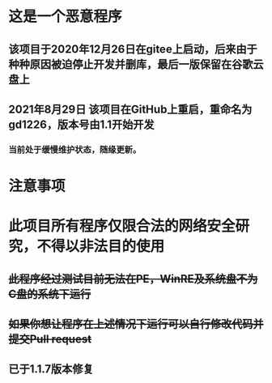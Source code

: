 # 这是一个恶意程序
## 该项目于2020年12月26日在gitee上启动，后来由于种种原因被迫停止开发并删库，最后一版保留在谷歌云盘上
## 2021年8月29日 该项目在GitHub上重启，重命名为gd1226，版本号由1.1开始开发
### 当前处于缓慢维护状态，随缘更新。
# 注意事项
# 此项目所有程序仅限合法的网络安全研究，不得以非法目的使用
## ~~此程序经过测试目前无法在PE，WinRE及系统盘不为C盘的系统下运行~~
## ~~如果你想让程序在上述情况下运行可以自行修改代码并提交Pull request~~
## 已于1.1.7版本修复
